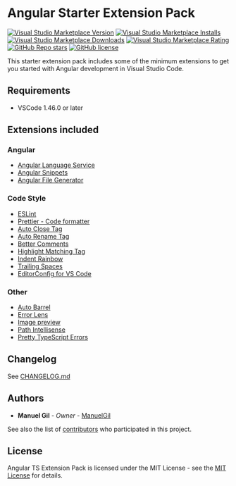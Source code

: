 # Angular Starter Extension Pack

[![Visual Studio Marketplace Version](https://img.shields.io/visual-studio-marketplace/v/imgildev.vscode-angular-starter-pack?style=for-the-badge&label=VS%20Marketplace&logo=visual-studio-code)](https://marketplace.visualstudio.com/items?itemName=imgildev.vscode-angular-starter-pack)
[![Visual Studio Marketplace Installs](https://img.shields.io/visual-studio-marketplace/i/imgildev.vscode-angular-starter-pack?style=for-the-badge&logo=visual-studio-code)](https://marketplace.visualstudio.com/items?itemName=imgildev.vscode-angular-starter-pack)
[![Visual Studio Marketplace Downloads](https://img.shields.io/visual-studio-marketplace/d/imgildev.vscode-angular-starter-pack?style=for-the-badge&logo=visual-studio-code)](https://marketplace.visualstudio.com/items?itemName=imgildev.vscode-angular-starter-pack)
[![Visual Studio Marketplace Rating](https://img.shields.io/visual-studio-marketplace/r/imgildev.vscode-angular-starter-pack?style=for-the-badge&logo=visual-studio-code)](https://marketplace.visualstudio.com/items?itemName=imgildev.vscode-angular-starter-pack&ssr=false#review-details)
[![GitHub Repo stars](https://img.shields.io/github/stars/ManuelGil/vscode-angular-starter-pack?style=for-the-badge&logo=github)](https://github.com/ManuelGil/vscode-angular-starter-pack)
[![GitHub license](https://img.shields.io/github/license/ManuelGil/vscode-angular-starter-pack?style=for-the-badge&logo=github)](https://github.com/ManuelGil/vscode-angular-starter-pack/blob/main/LICENSE)

This starter extension pack includes some of the minimum extensions to get you started with Angular development in Visual Studio Code.

## Requirements

- VSCode 1.46.0 or later

## Extensions included

### Angular

- [Angular Language Service](https://marketplace.visualstudio.com/items?itemName=Angular.ng-template)
- [Angular Snippets](https://marketplace.visualstudio.com/items?itemName=johnpapa.Angular2)
- [Angular File Generator](https://marketplace.visualstudio.com/items?itemName=imgildev.vscode-angular-generator)

### Code Style

- [ESLint](https://marketplace.visualstudio.com/items?itemName=dbaeumer.vscode-eslint)
- [Prettier - Code formatter](https://marketplace.visualstudio.com/items?itemName=esbenp.prettier-vscode)
- [Auto Close Tag](https://marketplace.visualstudio.com/items?itemName=formulahendry.auto-close-tag)
- [Auto Rename Tag](https://marketplace.visualstudio.com/items?itemName=formulahendry.auto-rename-tag)
- [Better Comments](https://marketplace.visualstudio.com/items?itemName=aaron-bond.better-comments)
- [Highlight Matching Tag](https://marketplace.visualstudio.com/items?itemName=vincaslt.highlight-matching-tag)
- [Indent Rainbow](https://marketplace.visualstudio.com/items?itemName=oderwat.indent-rainbow)
- [Trailing Spaces](https://marketplace.visualstudio.com/items?itemName=shardulm94.trailing-spaces)
- [EditorConfig for VS Code](https://marketplace.visualstudio.com/items?itemName=editorconfig.editorconfig)

### Other

- [Auto Barrel](https://marketplace.visualstudio.com/items?itemName=imgildev.vscode-auto-barrel)
- [Error Lens](https://marketplace.visualstudio.com/items?itemName=usernamehw.errorlens)
- [Image preview](https://marketplace.visualstudio.com/items?itemName=kisstkondoros.vscode-gutter-preview)
- [Path Intellisense](https://marketplace.visualstudio.com/items?itemName=christian-kohler.path-intellisense)
- [Pretty TypeScript Errors](https://marketplace.visualstudio.com/items?itemName=yoavbls.pretty-ts-errors)

## Changelog

See [CHANGELOG.md](./CHANGELOG.md)

## Authors

- **Manuel Gil** - _Owner_ - [ManuelGil](https://github.com/ManuelGil)

See also the list of [contributors](https://github.com/ManuelGil/vscode-angular-starter-pack/contributors) who participated in this project.

## License

Angular TS Extension Pack is licensed under the MIT License - see the [MIT License](https://opensource.org/licenses/MIT) for details.
